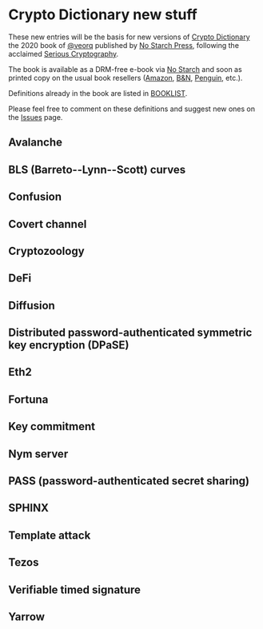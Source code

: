 # Crypto Dictionary new stuff

These new entries will be the basis for new versions of [Crypto
Dictionary](https://nostarch.com/crypto-dictionary) the 2020 book of
[@veorq](https://github.com/veorq) published by [No Starch
Press](https://nostarch.com), following the acclaimed [Serious
Cryptography](https://nostarch.com/seriouscrypto).

The book is available as a DRM-free e-book via [No
Starch](https://nostarch.com/crypto-dictionary) and soon as printed copy
on the usual book resellers
([Amazon](https://www.amazon.com/Crypto-Dictionary-Cryptographic-Tidbits-Curious-ebook/dp/B08PHS676K/),
[B&N](https://www.barnesandnoble.com/w/crypto-dictionary-jean-philippe-aumasson/1138326888),
[Penguin](https://www.penguinrandomhouse.com/books/676692/crypto-dictionary-by-jean-philippe-aumasson/),
etc.).

Definitions already in the book are listed in [BOOKLIST](BOOKLIST.md).

Please feel free to comment on these definitions and suggest new ones on
the [Issues](https://github.com/cryptodictionary/newstuff/issues) page.


## Avalanche


## BLS (Barreto--Lynn--Scott) curves


## Confusion

## Covert channel

## Cryptozoology

## DeFi


## Diffusion


## Distributed password-authenticated symmetric key encryption (DPaSE)




## Eth2



## Fortuna




## Key commitment 



## Nym server



## PASS (password-authenticated secret sharing) 




## SPHINX 


## Template attack


## Tezos


## Verifiable timed signature



## Yarrow

